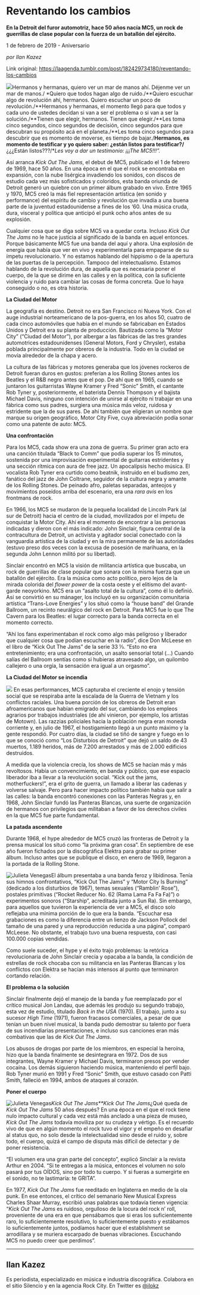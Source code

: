 # Reventando los cambios

**En la Detroit del furor automotriz, hace 50 años nacía MC5, un rock de guerrillas de clase popular con la fuerza de un batallón del ejército.**

1 de febrero de 2019 - Aniversario

_por Ilan Kazez_

Link original: https://laagenda.tumblr.com/post/182429734180/reventando-los-cambios

![](https://64.media.tumblr.com/a1e3fe0c28726d607b7a55e96ac85a00/77724d561ff1b4e9-58/s500x750/8308923779f60b28f0c7abf31bf7913f3cf4342f.jpg)Hermanos
y hermanas, quiero ver un mar de manos ahí. Déjenme ver un mar de
manos./ *Quiero
que todos hagan algo de ruido./**Quiero
escuchar algo de revolución ahí, hermanos. Quiero escuchar un poco
de revolución./**Hermanos
y hermanas, el momento llegó para que todos y cada uno de ustedes
decidan si van a ser el problema o si van a ser la solución./**Tienen
que elegir, hermanos. Tienen que elegir./**Les
toma cinco segundos, cinco segundos de decisión, cinco segundos para
que descubran su propósito acá en el planeta./**Les
toma cinco segundos para descubrir que es momento de moverse, es
tiempo de bajar./**Hermanos,
es momento de testificar y yo quiero saber: ¿están listos para
testificar?/**¿¿¿Están
listos???/**Les
voy a dar un testimonio: ¡¡¡The MC5!!!”.*

Así arranca *Kick Out The Jams*, el debut de MC5, publicado el 1 de febrero
de 1969, hace 50 años. En una época en el que el rock se encontraba
en expansión, con la nube lisérgica invadiendo los sonidos, con
discos de estudio cada vez más sofisticados y coloridos, esta banda
oriunda de Detroit generó un quiebre con un primer álbum grabado en
vivo. Entre 1965 y 1970, MC5 creó la más fiel representación
artística (en sonido y performance) del espíritu de cambio y
revolución que invadía a una buena parte de la juventud
estadounidense a fines de los ‘60. Una música cruda, dura,
visceral y política que anticipó el punk ocho años antes de su
explosión. 


Cualquier cosa que se
diga sobre MC5 va a quedar corta. Incluso *Kick Out The Jams* no
le hace justicia al significado de la banda en aquel entonces. Porque
básicamente MC5 fue una banda del aquí y ahora. Una explosión de
energía que había que ver en vivo y experimentarla para empaparse
de su ímpetu revolucionario. Y no estamos hablando del hippismo o de
la apertura de las puertas de la percepción. Tampoco del
intelectualismo. Estamos hablando de la revolución dura, de aquella
que es necesaria poner el cuerpo, de la que se dirime en las calles y
en la política, con la suficiente violencia y ruido para cambiar las
cosas de forma concreta. Que lo haya conseguido o no, es otra
historia.

**La Ciudad del
Motor**

La geografía es
destino. Detroit no era San Francisco ni Nueva York. Con el auge
industrial norteamericano de la pos-guerra, en los años 50,
cuatro de cada cinco automóviles que había en el mundo se
fabricaban en Estados Unidos y Detroit era su planta de producción.
Bautizada como la “Motor City” (“Ciudad del Motor”), por
albergar a las fábricas de las tres grandes automotrices
estadounidenses (General Motors, Ford y Chrysler), estaba poblada
principalmente por obreros de la industria. Todo en la ciudad se
movía alrededor de la chapa y acero.

La cultura de las
fábricas y motores generaba que los jóvenes rockeros de Detroit
fueran duros en gustos: preferían a los Rolling Stones antes los
Beatles y el R&B negro antes que el pop. De ahí que en 1965,
cuando se juntaron los guitarristas Wayne Kramer y Fred “Sonic”
Smith, el cantante Rob Tyner y, posteriormente, el baterista Dennis
Thompson y el bajista Michael Davis, ninguno con intención de unirse
al ejército ni trabajar en una fábrica como sus padres, surgiera
una música más veloz, ruidosa y estridente que la de sus pares. De
ahí también que eligieran un nombre que marque su origen
geográfico, Motor City Five, cuya abreviación podía sonar como una
patente de auto: MC5.

**Una
confrontación**

Para los MC5,
cada show era una zona de guerra. Su primer gran acto era una canción
titulada “Black to Comm” que podía superar los 15 minutos,
sostenida por una improvisación experimental de guitarras
estridentes y una sección rítmica con aura de free jazz. Un
apocalípsis hecho música. El vocalista Rob Tyner era curtido como
beatnik, instruido en el budismo zen, fanático del jazz de John
Coltrane, seguidor de la cultura negra y amante de los Rolling
Stones. De peinado afro, paletas separadas, anteojos y movimientos
poseídos arriba del escenario, era una *rara avis* en los
frontmans de rock. 


En 1966, los MC5
se mudaron de la pequeña localidad de Lincoln Park (al sur de
Detroit) hacia el centro de la ciudad, movilizados por el ímpetu de
conquistar la Motor City. Ahí era el momento de encontrar a las
personas indicadas y dieron con el más indicado: John Sinclair,
figura central de la contracultura de Detroit, un activista y
agitador social conectado con la vanguardia artística de la ciudad y
en la mira permanente de las autoridades (estuvo preso dos veces con
la excusa de posesión de marihuana, en la segunda John Lennon militó
por su libertad). 


Sinclair encontró
en MC5 la visión de militancia artística que buscaba, un rock de
guerrillas de clase popular que sonara con la misma fuerza que un
batallón del ejército. Era la música como acto político, pero
lejos de la mirada colorida del *flower power* de la costa oeste
y el elitismo del avant-garde neoyorkino. MC5 era un “asalto total
de la cultura”, como él lo definió. Así se convirtió en su
mánager, los incluyó en su organización comunitaria artística
“Trans-Love Energies” y los situó como la “house band” del
Grande Ballroom, un recinto neurálgico del rock en Detroit. Para MC5
fue lo que The Cavern para los Beatles: el lugar correcto para la
banda correcta en el momento correcto.

“Ahí los fans
experimentaban el rock como algo más peligroso y liberador que
cualquier cosa que podían escuchar en la radio”, dice Don McLeese
en el libro de “Kick Out The Jams” de la serie 33 ⅓. “Esto no
era entretenimiento; era una confrontación, un asalto sensorial
total (…) Cuando salías del Ballroom sentías como si hubieras
atravesado algo, un quilombo callejero o una orgía, la sensación era
igual a un orgasmo”.

**La Ciudad del
Motor se incendia**

![](https://64.media.tumblr.com/e5ee7ce7314d257b2a69afaca20076eb/77724d561ff1b4e9-03/s500x750/8ee5901afe44fc1e1c8808ad07cbabc9a6b17f72.jpg)
En esas
performances, MC5 capturaba el creciente el enojo y tensión social
que se respiraba ante la escalada de la Guerra de Vietnam y los
conflictos raciales. Una buena porción de los obreros de Detroit
eran afroamericanos que habían emigrado del sur, cambiando los
empleos agrarios por trabajos industriales (de ahí vinieron, por
ejemplo, los artistas de Motown). Las razzias policiales hacia la
población negra eran moneda corriente y, en julio de 1967, el
hostigamiento llegó a un punto máximo y la gente respondió. Por
cuatro días, la ciudad se tiñó de sangre y fuego en lo que se
conoció como “Los Disturbios de Detroit” que dejó un saldo de
43 muertos, 1.189 heridos, más de 7.200 arrestados y más de 2.000
edificios destruidos.

A medida que la
violencia crecía, los shows de MC5 se hacían más y más
revoltosos. Había un convencimiento, en banda y público, que ese
espacio liberador iba a llevar a la revolución social. “Kick out
the jams, motherfuckers!”, era el grito de guerra, un llamado a
liberar las cadenas y volverse salvaje. Pero para hacer impacto
político también había que salir a las calles: la banda encontró
conexiones con las Panteras Negras y, en 1968, John Sinclair fundó
las Panteras Blancas, una suerte de organización de hermanos con
privilegios que militaban a favor de los derechos civiles en la que
MC5 fue parte fundamental.

**La patada
ascendente**

Durante 1968, el
hype alrededor de MC5 cruzó las fronteras de Detroit y la prensa
musical los situó como “la próxima gran cosa”. En septiembre de
ese año fueron fichados por la discográfica Elektra para grabar su
primer álbum. Incluso antes que se publique el disco, en enero de
1969, llegaron a la portada de la Rolling Stone. 


![Julieta Venegas](https://64.media.tumblr.com/9811a61d4810b5be56287200da02320e/77724d561ff1b4e9-ee/s250x400/9cd546f820843b879fabb593fb7ecd4e7e50c10d.jpg)El álbum
presentaba a una banda feroz y libidinosa. Tenía sus himnos
confrontativos, “Kick Out The Jams” y “Motor City Is Burning”
(dedicado a los disturbios de 1967), temas sexuales (“Ramblin’
Rose”), postales primitivas (“Rocket Reducer No. 62 (Rama Lama Fa
Fa Fa)”) o experimentos sonoros (“Starship”, acreditada junto a
Sun Ra). Sin embargo, para aquellos que tuvieron la experiencia de
ver a MC5, el disco solo reflejaba una mínima porción de lo que era
la banda. “Escuchar esa grabaciones es como la diferencia entre un
lienzo de Jackson Pollock del tamaño de una pared y una reproducción
reducida a una página”, comparó McLeese. No obstante, el trabajo
tuvo una buena respuesta, con casi 100.000 copias vendidas. 


Como suele
suceder, el hype y el éxito trajo problemas: la retórica
revolucionaria de John Sinclair crecía y opacaba a la banda, la
condición de estrellas de rock chocaba con su militancia en las
Panteras Blancas y los conflictos con Elektra se hacían más
intensos al punto que terminaron cortando relación.

**El problema o
la solución**

Sinclair
finalmente dejó el manejo de la banda y fue reemplazado por el
crítico musical Jon Landau, que además les produjo su segundo
trabajo, esta vez de estudio, titulado *Back in the USA* (1970).
El trabajo, junto a su sucesor *High Time* (1971), fueron
fracasos comerciales, a pesar de que tenían un buen nivel musical,
la banda pudo demostrar su talento por fuera de sus incendiarias
presentaciones, e incluso sus canciones eran más combativas que las
de *Kick Out The Jams*. 


Los abusos de
drogas por parte de los miembros, en especial la heroína, hizo que
la banda finalmente se desintegrara en 1972. Dos de sus integrantes,
Wayne Kramer y Michael Davis, terminaron presos por vender cocaína.
Los demás siguieron haciendo música, manteniendo el perfil bajo.
Rob Tyner murió en 1991 y Fred “Sonic” Smith, que estuvo casado
con Patti Smith, falleció en 1994, ambos de ataques al corazón.

**Poner el
cuerpo**

![Julieta Venegas](https://64.media.tumblr.com/3c677093c727915a5fa3fdbc237441ba/77724d561ff1b4e9-24/s250x400/8a72327ccd6d57cf5709154aef3eb5e9b5de23bb.jpg)*Kick Out The Jams**Kick Out The Jams*¿Qué queda de *Kick Out The Jams* 50 años después? En una época en el que el
rock tiene nulo impacto cultural y cada vez está más anclado a una
pieza de museo, *Kick Out The Jams* todavía moviliza por su
crudeza y vértigo. Es el recuerdo vivo de que en algún momento el
rock tuvo el vigor y el empeño en desafiar al status quo, no solo
desde la intelectualidad sino desde el ruido y, sobre todo, el
cuerpo, quizá el campo de disputa más difícil de detectar y de
poner resistencia. 


“El volumen era
una gran parte del concepto”, explicó Sinclair a la revista Arthur
en 2004. “Si te entregas a la música, entonces el volumen no
solo pasará por tus OÍDOS, sino por todo tu cuerpo. Y si fueras a
sumergirte en el sonido, no te lastimaría: te GRITA”.

En 1977, *Kick
Out The Jams* fue reeditado en Inglaterra en medio de la ola punk.
En ese entonces, el crítico del semanario New Musical Express
Charles Shaar Murray, escribió unas palabras que todavía tienen
vigencia: “*Kick Out The Jams* es ruidoso, orgulloso de la
locura del rock n’ roll, proveniente de una era en que pensábamos
que si eras los suficientemente raro, lo suficientemente resolutivo,
lo suficientemente puesto y estábamos lo suficientemente juntos,
podíamos hacer que el establishment se arrodillara y se muriera
escarpado de buenas vibraciones. Escuchando MC5 no puedo creer que
perdimos”.



---

Ilan Kazez
----------

 Es periodista, especializado en música e industria discográfica. Colabora en el sitio Silencio y en la agencia Rock City. En Twitter es [@ilokz](https://twitter.com/ilokz) 

